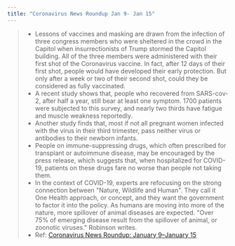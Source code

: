 ```yaml
---
title: "Coronavirus News Roundup Jan 9- Jan 15"
---
```

> -   Lessons of vaccines and masking are drawn from the infection of three congress members who were sheltered in the crowd in the Capitol when insurrectionists of Trump stormed the Capitol building. All of the three members were administered with their first shot of the Coronavirus vaccine. In fact, after 12 days of their first shot, people would have developed their early protection. But only after a week or two of their second shot, could they be considered as fully vaccinated.
> -   A recent study shows that, people who recovered from SARS-cov-2, after half a year, still bear at least one symptom. 1700 patients were subjected to this survey, and nearly two thirds have fatigue and muscle weakness reportedly.
> -   Another study finds that, most if not all pregnant women infected with the virus in their third trimester, pass neither virus or antibodies to their newborn infants.
> -   People on immune-suppressing drugs, which often prescribed for transplant or autoimmune disease, may be encouraged by the press release, which suggests that, when hospitalized for COVID-19, patients on these drugs fare no worse than people not taking them.
> -   In the context of COVID-19, experts are refocusing on the strong connection between "Nature, Wildlife and Human". They call it One Health approach, or concept, and they want the government to factor it into the policy. As humans are moving into more of the nature, more spillover of animal diseases are expected. "Over 75% of emerging disease result from the spillover of animal, or zoonotic viruses." Robinson writes.
> -   Ref: [Coronavirus News Roundup: January 9–January 15](https://www.scientificamerican.com/article/coronavirus-news-roundup-january-9-january-15/)

